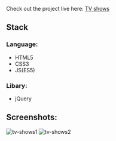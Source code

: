 Check out the project live here: [TV shows](https://dule012.github.io/TVshows-modules-jQuery/)

## Stack
### Language: 
- HTML5 
- CSS3
- JS(ES5) 
### Libary:
- jQuery

## Screenshots:

![tv-shows1](https://user-images.githubusercontent.com/34492101/40511283-75d34632-5f9f-11e8-8077-0a6f306b0013.PNG)
![tv-shows2](https://user-images.githubusercontent.com/34492101/40511289-7de22776-5f9f-11e8-98de-4f38941f4447.PNG)
